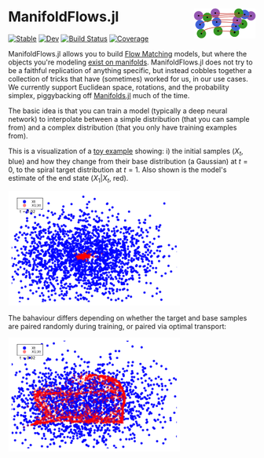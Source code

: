 # <img width="25%" src="./assets/logo.svg" align="right" /> ManifoldFlows.jl

[![Stable](https://img.shields.io/badge/docs-stable-blue.svg)](https://MurrellGroup.github.io/ManifoldFlows.jl/stable/)
[![Dev](https://img.shields.io/badge/docs-dev-blue.svg)](https://MurrellGroup.github.io/ManifoldFlows.jl/dev/)
[![Build Status](https://github.com/MurrellGroup/ManifoldFlows.jl/actions/workflows/CI.yml/badge.svg?branch=main)](https://github.com/MurrellGroup/ManifoldFlows.jl/actions/workflows/CI.yml?query=branch%3Amain)
[![Coverage](https://codecov.io/gh/MurrellGroup/ManifoldFlows.jl/branch/main/graph/badge.svg)](https://codecov.io/gh/MurrellGroup/ManifoldFlows.jl)

ManifoldFlows.jl allows you to build [Flow Matching](https://arxiv.org/pdf/2302.00482) models, but where the objects you're modeling [exist on manifolds](https://arxiv.org/abs/2302.03660). ManifoldFlows.jl does not try to be a faithful replication of anything specific, but instead cobbles together a collection of tricks that have (sometimes) worked for us, in our use cases. We currently support Euclidean space, rotations, and the probability simplex, piggybacking off [Manifolds.jl](https://github.com/JuliaManifolds/Manifolds.jl) much of the time.

The basic idea is that you can train a model (typically a deep neural network) to interpolate between a simple distribution (that you can sample from) and a complex distribution (that you only have training examples from).

This is a visualization of a [toy example](./examples/spiral.jl) showing: i) the initial samples ($X_t$, blue) and how they change from their base distribution (a Gaussian) at $t=0$, to the spiral target distribution at $t=1$. Also shown is the model's estimate of the end state ($X_1 | X_t$, red).

<img src="./assets/flow_animation.gif" width="350">

The bahaviour differs depending on whether the target and base samples are paired randomly during training, or paired via optimal transport:

<img src="./assets/flow_animation_OT.gif" width="350">